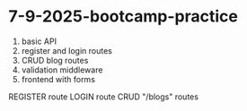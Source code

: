 # 7-9-2025-bootcamp-practice

1. basic API
2. register and login routes
3. CRUD blog routes
4. validation middleware
5. frontend with forms

REGISTER route
LOGIN route
CRUD "/blogs" routes
